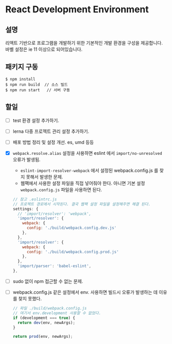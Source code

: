 # React Development Environment

## 설명

리액트 기반으로 프로그램을 개발하기 위한 기본적인 개발 환경을 구성을 제공합니다.
바벨 설정은 ie 11 이상으로 되어있습니다.

## 패키지 구동

```
$ npm install
$ npm run build  // 소스 빌드
$ npm run start   // 서버 구동
```

## 할일

- [ ] test 환경 설정 추가하기.
- [ ] lerna 다중 프로젝트 관리 설정 추가하기.
- [ ] 배포 방법 정리 및 설정 개선. es, umd 등등 
- [x] `webpack.resolve.alias` 설정을 사용하면 eslint 에서 `import/no-unresolved` 오류가 발생됨.
  - `eslint-import-resolver-webpack` 에서 설정된 webpack.config.js 를 찾지 못해서 발생한 문제.
  - 웹팩에서 사용한 설정 파일을 직접 넣어줘야 한다. 아니면 기본 설정 `webpack.config.js` 파일을 사용하면 된다.
  ```js
  // 참고 .eslintrc.js
  // 프로젝트 경로에서 시작된다. 결국 웹팩 설정 파일을 설정해주면 해결 된다.
  settings: {
    // 'import/resolver': 'webpack',
    'import/resolver': {
      webpack: { 
        config: './build/webpack.config.dev.js'
      },
    },
    'import/resolver': {
      webpack: { 
        config: './build/webpack.config.prod.js'
      },
    },
    'import/parser': 'babel-eslint',
  },

  ```
- [ ] sudo 없이 npm 접근할 수 없는 문제.
- [ ] webpack.config.js 같은 설정에서 env. 사용하면 빌드시 오류가 발생하는 데 이유를 찾지 못했다.
  ```js
  // 파일 ./build/webpack.config.js
  // 여기서 env.development 사용할 수 없었다.
  if (development === true) {
    return dev(env, newArgs);
  }

  return prod(env, newArgs);
  ```


